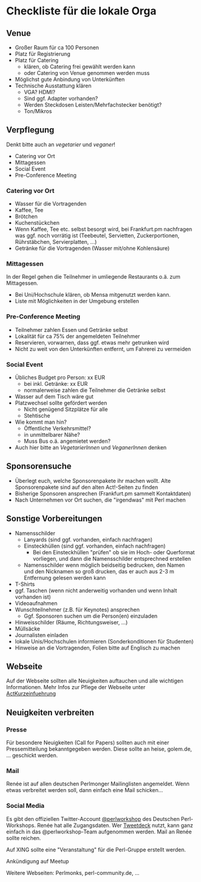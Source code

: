 # Checkliste für die lokale Orga

## Venue

* Großer Raum für ca 100 Personen
* Platz für Registrierung
* Platz für Catering
  * klären, ob Catering frei gewählt werden kann
  * oder Catering von Venue genommen werden muss
* Möglichst gute Anbindung von Unterkünften
* Technische Ausstattung klären
  * VGA? HDMI?
  * Sind ggf. Adapter vorhanden?
  * Werden Steckdosen Leisten/Mehrfachstecker benötigt?
  * Ton/Mikros

## Verpflegung

Denkt bitte auch an *vegetarier* und *veganer*!

* Catering vor Ort
* Mittagessen
* Social Event
* Pre-Conference Meeting

### Catering vor Ort

  * Wasser für die Vortragenden
  * Kaffee, Tee
  * Brötchen
  * Kuchenstückchen
  * Wenn Kaffee, Tee etc. selbst besorgt wird, bei Frankfurt.pm nachfragen
    was ggf. noch vorrätig ist (Teebeutel, Servietten, Zuckerportionen, Rührstäbchen, Servierplatten, ...)
  * Getränke für die Vortragenden (Wasser mit/ohne Kohlensäure)

### Mittagessen

In der Regel gehen die Teilnehmer in umliegende Restaurants o.ä. zum Mittagessen.

* Bei Uni/Hochschule klären, ob Mensa mitgenutzt werden kann.
* Liste mit Möglichkeiten in der Umgebung erstellen

### Pre-Conference Meeting

* Teilnehmer zahlen Essen und Getränke selbst
* Lokalität für ca 75% der angemeldeten Teilnehmer
* Reservieren, vorwarnen, dass ggf. etwas mehr getrunken wird
* Nicht zu weit von den Unterkünften entfernt, um Fahrerei zu vermeiden

### Social Event

* Übliches Budget pro Person: xx EUR
  * bei inkl. Getränke: xx EUR
  * normalerweise zahlen die Teilnehmer die Getränke selbst
* Wasser auf dem Tisch wäre gut
* Platzwechsel sollte gefördert werden
  * Nicht genügend Sitzplätze für alle
  * Stehtische
* Wie kommt man hin?
  * Öffentliche Verkehrsmittel?
  * in unmittelbarer Nähe?
  * Muss Bus o.ä. angemietet werden?
* Auch hier bitte an *VegetarierInnen* und *VeganerInnen* denken

## Sponsorensuche

* Überlegt euch, welche Sponsorenpakete ihr machen wollt. Alte Sponsorenpakete sind auf den alten Act!-Seiten zu finden
* Bisherige Sponsoren ansprechen (Frankfurt.pm sammelt Kontaktdaten)
* Nach Unternehmen vor Ort suchen, die "irgendwas" mit Perl machen

## Sonstige Vorbereitungen

* Namensschilder
  * Lanyards (sind ggf. vorhanden, einfach nachfragen)
  * Einsteckhüllen (sind ggf. vorhanden, einfach nachfragen)
    * Bei den Einsteckhüllen  "prüfen" ob sie im Hoch- oder Querformat vorliegen, und dann die Namensschilder entsprechned erstellen
  * Namensschilder wenn möglich beidseitig bedrucken, den Namen und den Nicknamen so groß drucken, das er auch aus 2-3 m Entfernung gelesen werden kann
* T-Shirts
* ggf. Taschen (wenn nicht anderweitig vorhanden und wenn Inhalt vorhanden ist)
* Videoaufnahmen
* Wunschteilnehmer (z.B. für Keynotes) ansprechen
  * Ggf. Sponsoren suchen um die Person(en) einzuladen
* Hinweisschilder (Räume, Richtungsweiser, ...)
* Müllsäcke
* Journalisten einladen
* lokale Unis/Hochschulen informieren (Sonderkonditionen für Studenten)
* Hinweise an die Vortragenden, Folien bitte auf Englisch zu machen

## Webseite

Auf der Webseite sollten alle Neuigkeiten auftauchen und alle wichtigen Informationen. Mehr Infos zur Pflege der Webseite unter [ActKurzeinfuehrung](./ActKurzeinfuehrung.md)

## Neuigkeiten verbreiten

### Presse

Für besondere Neuigkeiten (Call for Papers) sollten auch mit einer Pressemitteilung bekanntgegeben werden. Diese sollte an heise, golem.de, ... geschickt werden.

### Mail

Renée ist auf allen deutschen Perlmonger Mailinglisten angemeldet. Wenn etwas verbreitet werden soll, dann einfach eine Mail schicken...

### Social Media

Es gibt den offiziellen Twitter-Account [@perlworkshop](https://twitter.com/perlworkshop) des Deutschen Perl-Workshops. Renée hat alle Zugangsdaten. Wer [Tweetdeck](https://tweetdeck.twitter.com) nutzt, kann ganz einfach in das @perlworkshop-Team aufgenommen werden. Mail an Renée sollte reichen.

Auf XING sollte eine "Veranstaltung" für die Perl-Gruppe erstellt werden.

Ankündigung auf Meetup

Weitere Webseiten: Perlmonks, perl-community.de, ...
